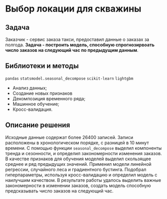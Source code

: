# Выбор локации для скважины

## Задача

Заказчик - сервис заказа такси, предоставил данные о заказах за полгода. **Задача - построить модель, способную спрогнозирвоать число заказов на следующий час по предыдущим данным**.

## Библиотеки и методы

`pandas` `statsmodel.seasonal_decompose` `scikit-learn` `lightgbm`

- Анализ данных;
- Создание новых признаков
- Декомпозиция временного ряда;
- Машинное обучение;
- Кросс-валидация.

## Описание решения

Исходные данные содержат более 26400 записей. Записи расположены в хронологическом порядке, с разницей в 10 минут времени. С помощью функции `seasonal_decompose` выделил компоненты тренда и сезонности, и определил закономерности изменения заказов. В качестве признаков для обучения моделей выделил скользящее среднее и ряд предыдущих значений. Применил модели линейной регрессии, случайного леса и градиентного бустинга. Подобрал гиперпараметры, используя кросс-валидацию и определил модель с наилучшим качеством.
В результате работы удалось выделить важные закономерности в изменении заказов, создать модель способную предсказывать число заказов на следующий час.